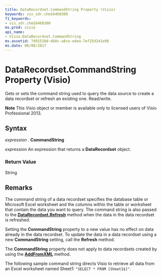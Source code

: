```yaml
---
title: DataRecordset.CommandString Property (Visio)
keywords: vis_sdr.chm16460300
f1_keywords:
- vis_sdr.chm16460300
ms.prod: visio
api_name:
- Visio.DataRecordset.CommandString
ms.assetid: 7d9151b0-db8c-a8ce-edea-7ef25d241e98
ms.date: 06/08/2017
---
```



# DataRecordset.CommandString Property (Visio)

Gets or sets the command string used to query the data source to create a data recordset or refresh an existing one. Read/write.


 **Note**  This Visio object or member is available only to licensed users of Visio Professional 2013.


## Syntax

 _expression_ . **CommandString**

 _expression_ An expression that returns a **DataRecordset** object.


### Return Value

String


## Remarks

The command string of a data recordset specifies the database table or Microsoft Excel worksheet and the columns within the table or worksheet that contain the data you want to query. The command string is also passed to the **[DataRecordset.Refresh](datarecordset-refresh-method-visio.md)** method when the data in the data recordset is refreshed.

Setting the **CommandString** property to a new value has no effect on data already in the data recordset. To update the data in a data recordset using a new **CommandString** setting, call the **Refresh** method.

The **CommandString** property does not apply to data recordsets created by using the **[AddFromXML](datarecordsets-addfromxml-method-visio.md)** method.

The following sample command string directs Visio to retrieve all data from an Excel worksheet named Sheet1:  `"SELECT * FROM [Sheet1$]"`.


